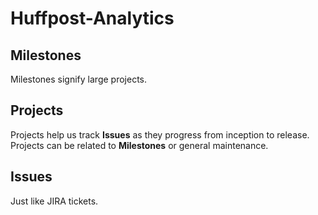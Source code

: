 # Huffpost-Analytics

## Milestones
Milestones signify large projects.

## Projects
Projects help us track **Issues** as they progress from inception to release. Projects can be related to **Milestones** or general maintenance.

## Issues
Just like JIRA tickets.
